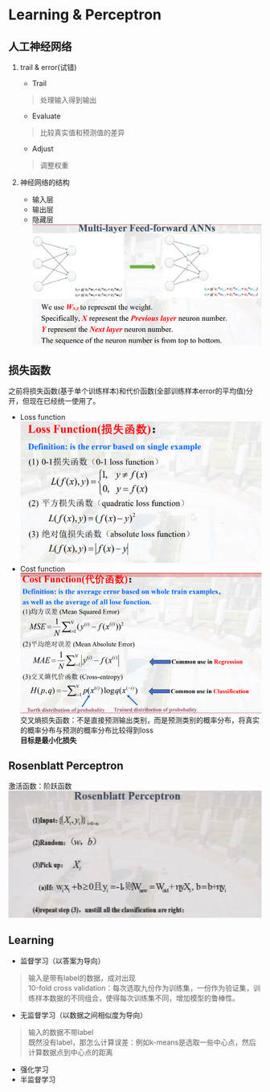 # Learning & Perceptron

## 人工神经网络

1. trail & error(试错)
    - Trail
    > 处理输入得到输出
    - Evaluate 
    > 比较真实值和预测值的差异
    - Adjust
    > 调整权重

2. 神经网络的结构

    - 输入层
    - 输出层
    - 隐藏层
    ![png](img/multi_output.png)

## 损失函数
之前将损失函数(基于单个训练样本)和代价函数(全部训练样本error的平均值)分开，但现在已经统一使用了。
- Loss function
![png](img/loss.png)
- Cost function
![png](img/cost.png)
交叉熵损失函数：不是直接预测输出类别，而是预测类别的概率分布，将真实的概率分布与预测的概率分布比较得到loss  
**目标是最小化损失**

## Rosenblatt Perceptron
激活函数：阶跃函数
![png](img/rosenblatt.png)

## Learning

- 监督学习（以答案为导向）
> 输入是带有label的数据，成对出现  
10-fold cross validation：每次选取九份作为训练集，一份作为验证集，训练样本数据的不同组合，使得每次训练集不同，增加模型的鲁棒性。
- 无监督学习（以数据之间相似度为导向）
> 输入的数据不带label  
既然没有label，那怎么计算误差：例如k-means是选取一些中心点，然后计算数据点到中心点的距离

- 强化学习
- 半监督学习